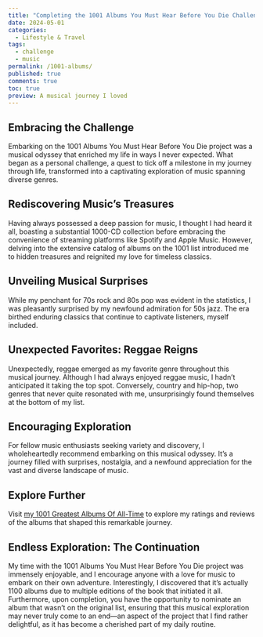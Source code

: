 ```yaml
---
title: "Completing the 1001 Albums You Must Hear Before You Die Challenge: A Musical Journey"
date: 2024-05-01
categories:
  - Lifestyle & Travel
tags:
  - challenge
  - music
permalink: /1001-albums/
published: true
comments: true
toc: true
preview: A musical journey I loved
---
```

## Embracing the Challenge
Embarking on the 1001 Albums You Must Hear Before You Die project was a musical odyssey that enriched my life in ways I never expected. What began as a personal challenge, a quest to tick off a milestone in my journey through life, transformed into a captivating exploration of music spanning diverse genres.

## Rediscovering Music’s Treasures
Having always possessed a deep passion for music, I thought I had heard it all, boasting a substantial 1000-CD collection before embracing the convenience of streaming platforms like Spotify and Apple Music. However, delving into the extensive catalog of albums on the 1001 list introduced me to hidden treasures and reignited my love for timeless classics.

## Unveiling Musical Surprises
While my penchant for 70s rock and 80s pop was evident in the statistics, I was pleasantly surprised by my newfound admiration for 50s jazz. The era birthed enduring classics that continue to captivate listeners, myself included.

## Unexpected Favorites: Reggae Reigns
Unexpectedly, reggae emerged as my favorite genre throughout this musical journey. Although I had always enjoyed reggae music, I hadn’t anticipated it taking the top spot. Conversely, country and hip-hop, two genres that never quite resonated with me, unsurprisingly found themselves at the bottom of my list.

## Encouraging Exploration
For fellow music enthusiasts seeking variety and discovery, I wholeheartedly recommend embarking on this musical odyssey. It’s a journey filled with surprises, nostalgia, and a newfound appreciation for the vast and diverse landscape of music.

## Explore Further
Visit [my 1001 Greatest Albums Of All-Time](https://1001albumsgenerator.com/shares/6093ff2a336e5a7f8b50c476) to explore my ratings and reviews of the albums that shaped this remarkable journey.

## Endless Exploration: The Continuation
My time with the 1001 Albums You Must Hear Before You Die project was immensely enjoyable, and I encourage anyone with a love for music to embark on their own adventure. Interestingly, I discovered that it’s actually 1100 albums due to multiple editions of the book that initiated it all. Furthermore, upon completion, you have the opportunity to nominate an album that wasn’t on the original list, ensuring that this musical exploration may never truly come to an end—an aspect of the project that I find rather delightful, as it has become a cherished part of my daily routine.